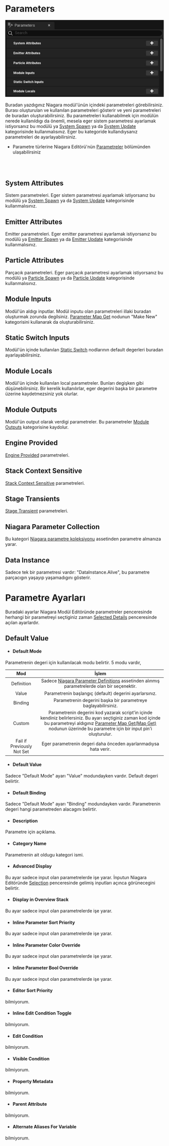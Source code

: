 # Parameters
<img src="../../../Dosyalar/Niagara_Module_Editor_Parameters.jpg">


Buradan yazdıgınız Niagara modül'ünün içindeki parametreleri görebilirsiniz. Burası oluşturulan ve kullanılan parametreleri gösterir ve yeni parametreleri de buradan oluşturabilirsiniz. Bu parametreleri kullanabilmek için modülün nerede kullanıldıgı da önemli, mesela eger sistem parametresi ayarlamak istiyorsanız bu modülü ya [System Spawn](../../Niagara%20Editörü/Graph#system-spawn) ya da [System Update](../../Niagara%20Editörü/Graph#system-update) kategorisinde kullanmalısınız. Eger bu kategoride kullandıysanız parametreleri de ayarlayabilirsiniz.

* Parametre türlerine Niagara Editörü'nün [Parametreler](../../Niagara%20Editörü/Parameters#parametre-türleri) bölümünden ulaşabilirsiniz

<br>
<br>


## System Attributes
Sistem parametreleri. Eger sistem parametresi ayarlamak istiyorsanız bu modülü ya [System Spawn](../../Niagara%20Editörü/Graph#system-spawn) ya da [System Update](../../Niagara%20Editörü/Graph#system-update) kategorisinde kullanmalısınız.

## Emitter Attributes
Emitter parametreleri. Eger emitter parametresi ayarlamak istiyorsanız bu modülü ya [Emitter Spawn](../../Niagara%20Editörü/Graph#emitter-spawn) ya da [Emitter Update](../../Niagara%20Editörü/Graph#emitter-update) kategorisinde kullanmalısınız.

## Particle Attributes
Parçacık parametreleri. Eger parçacık parametresi ayarlamak istiyorsanız bu modülü ya [Particle Spawn](../../Niagara%20Editörü/Graph#particle-spawn) ya da [Particle Update](../../Niagara%20Editörü/Graph#particle-update) kategorisinde kullanmalısınız.

## Module Inputs
Modül'ün aldıgı inputlar. Modül inputu olan parametreleri illaki buradan oluşturmak zorunda degilsiniz. [Parameter Map Get](../Nodlar#parameter-map-getmap-get) nodunun "Make New" kategorisini kullanarak da oluşturabilirsiniz.

## Static Switch Inputs
Modül'ün içinde kullanılan [Static Switch](../Nodlar#static-switch) nodlarının default degerleri buradan ayarlayabilirsiniz.

## Module Locals
Modül'ün içinde kullanılan local parametreler. Bunları degişken gibi düşünebilirsiniz. Bir kerelik kullanılırlar, eger degerini başka bir parametre üzerine kaydetmezsiniz yok olurlar. 

## Module Outputs
Modül'ün output olarak verdigi parametreler. Bu parametreler [Module Outputs](../../Niagara%20Editörü/Parameters#module-outputs) kategorisine kaydolur.

## Engine Provided
[Engine Provided](../../Niagara%20Editörü/Parameters#engine-provided) parametreleri.

## Stack Context Sensitive
[Stack Context Sensitive](../../Niagara%20Editörü/Parameters#stack-context-sensitive) parametreleri.

## Stage Transients
[Stage Transient](../../Niagara%20Editörü/Parameters#stage-transients) parametreleri.

## Niagara Parameter Collection
Bu kategori [Niagara parametre koleksiyonu](../../../Assetler/Niagara%20Parameter%20Collection) assetinden parametre almanıza yarar.

## Data Instance
Sadece tek bir parametresi vardır: "DataInstance.Alive", bu parametre parçacıgın yaşayıp yaşamadıgını gösterir.




# Parametre Ayarları

Buradaki ayarlar Niagara Modül Editöründe parametreler penceresinde herhangi bir parametreyi seçtiginiz zaman [Selected Details](../Selected%20Details) penceresinde açılan ayarlardır.


## Default Value

* #### Default Mode
Parametrenin degeri için kullanılacak modu belirtir. 5 modu vardır,

Mod | İşlem
:---: | :---:
Definition | Sadece [Niagara Parameter Definitions](../../../Assetler/Niagara%20Parameter%20Definitions#niagara-parameter-definitions) assetinden alınmış parametrelerde olan bir seçenektir.
Value | Parametrenin başlangıç (default) degerini ayarlarsınız.
Binding | Parametrenin degerini başka bir parametreye baglayabilirsiniz.
Custom | Parametrenin degerini kod yazarak script'in içinde kendiniz belirlersiniz. Bu ayarı seçtiginiz zaman kod içinde bu parametreyi aldıgınız [Parameter Map Get(Map Get)](../Nodlar#parameter-map-getmap-get) nodunun üzerinde bu parametre için bir input pin'i oluşturulur.
Fail if Previously Not Set | Eger parametrenin degeri daha önceden ayarlanmadıysa hata verir.


* #### Default Value
Sadece "Default Mode" ayarı "Value" modundayken vardır. Default degeri belirtir.

* #### Default Binding
Sadece "Default Mode" ayarı "Binding" modundayken vardır. Parametrenin degeri hangi parametreden alacagını belirtir.

* #### Description
Parametre için açıklama.

* #### Category Name
Parametrenin ait oldugu kategori ismi.

* #### Advanced Display
Bu ayar sadece input olan parametrelerde işe yarar. İnputun Niagara Editöründe [Selection](../../Niagara%20Editörü/Selection) penceresinde gelimiş inputları açınca görünecegini belirtir.

* #### Display in Overview Stack
Bu ayar sadece input olan parametrelerde işe yarar.

* #### Inline Parameter Sort Priority
Bu ayar sadece input olan parametrelerde işe yarar.

* #### Inline Parameter Color Override
Bu ayar sadece input olan parametrelerde işe yarar.

* #### Inline Parameter Bool Override
Bu ayar sadece input olan parametrelerde işe yarar.

* #### Editor Sort Priority
bilmiyorum.

* #### Inline Edit Condition Toggle
bilmiyorum.

* #### Edit Condition
bilmiyorum.

* #### Visible Condition
bilmiyorum.

* #### Property Metadata
bilmiyorum.

* #### Parent Attribute
bilmiyorum.

* #### Alternate Aliases For Variable
bilmiyorum.








